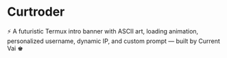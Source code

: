 # Curtroder
⚡ A futuristic Termux intro banner with ASCII art, loading animation, personalized username, dynamic IP, and custom prompt — built by Current Vai ♚
